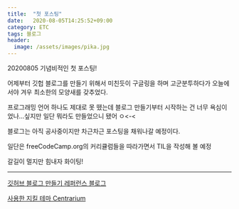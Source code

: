 ```yaml
---
title:  "첫 포스팅"
date:   2020-08-05T14:25:52+09:00
category: ETC
tags: 블로그
header:
  image: /assets/images/pika.jpg
---
```


20200805 기념비적인 첫 포스팅!


어제부터 깃헙 블로그를 만들기 위해서 미친듯이 구글링을 하며 고군분투하다가 오늘에서야 겨우 최소한의 모양새를 갖추었다.

프로그래밍 언어 하나도 제대로 못 뗐는데 블로그 만들기부터 시작하는 건 너무 욕심이었나...싶지만 일단 뭐라도 만들었으니 됐어 ㅇ<-<

블로그는 아직 공사중이지만 차근차근 포스팅을 채워나갈 예정이다.

일단은 freeCodeCamp.org의 커리큘럼들을 따라가면서 TIL을 작성해 볼 예정

갈길이 멀지만 힘내자 화이팅!

<hr>

[깃허브 블로그 만들기 레퍼런스 블로그](https://theorydb.github.io/envops/2019/05/03/envops-blog-github-pages-jekyll/#github-%ED%9A%8C%EC%9B%90%EA%B0%80%EC%9E%85-%EB%B0%8F-fork)

[사용한 지킬 테마 Centrarium](https://github.com/bencentra/centrarium)